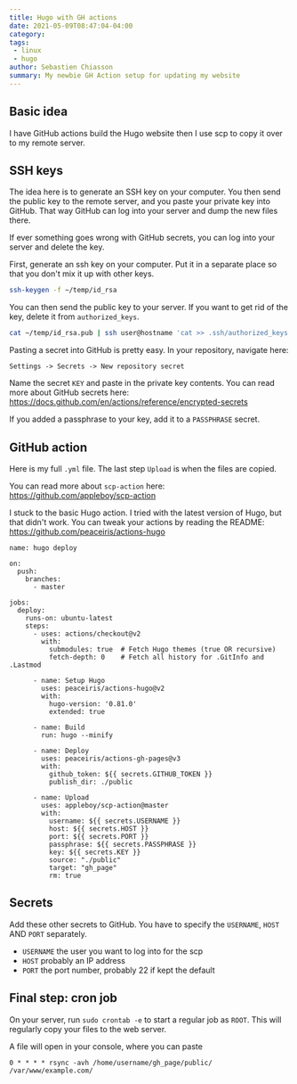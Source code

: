 ```yaml
---
title: Hugo with GH actions
date: 2021-05-09T08:47:04-04:00
category:
tags:
 - linux
 - hugo
author: Sebastien Chiasson
summary: My newbie GH Action setup for updating my website
---
```


## Basic idea

I have GitHub actions build the Hugo website then I use scp to copy it over to my remote server.

## SSH keys

The idea here is to generate an SSH key on your computer. You then send the public key to the remote server, and you paste your private key into GitHub. That way GitHub can log into your server and dump the new files there.

If ever something goes wrong with GitHub secrets, you can log into your server and delete the key.

First, generate an ssh key on your computer. Put it in a separate place so that you don't mix it up with other keys.

```bash
ssh-keygen -f ~/temp/id_rsa
```

You can then send the public key to your server. If you want to get rid of the key, delete it from `authorized_keys`.

```bash
cat ~/temp/id_rsa.pub | ssh user@hostname 'cat >> .ssh/authorized_keys'
```

Pasting a secret into GitHub is pretty easy. In your repository, navigate here:

```
Settings -> Secrets -> New repository secret
```

Name the secret `KEY` and paste in the private key contents. You can read more about GitHub secrets here: <https://docs.github.com/en/actions/reference/encrypted-secrets>

If you added a passphrase to your key, add it to a `PASSPHRASE` secret.

## GitHub action

Here is my full `.yml` file. The last step `Upload` is when the files are copied.

You can read more about `scp-action` here: <https://github.com/appleboy/scp-action>

I stuck to the basic Hugo action. I tried with the latest version of Hugo, but that didn't work. You can tweak your actions by reading the README: <https://github.com/peaceiris/actions-hugo>

```
name: hugo deploy

on:
  push:
    branches:
      - master

jobs:
  deploy:
    runs-on: ubuntu-latest
    steps:
      - uses: actions/checkout@v2
        with:
          submodules: true  # Fetch Hugo themes (true OR recursive)
          fetch-depth: 0    # Fetch all history for .GitInfo and .Lastmod

      - name: Setup Hugo
        uses: peaceiris/actions-hugo@v2
        with:
          hugo-version: '0.81.0'
          extended: true

      - name: Build
        run: hugo --minify

      - name: Deploy
        uses: peaceiris/actions-gh-pages@v3
        with:
          github_token: ${{ secrets.GITHUB_TOKEN }}
          publish_dir: ./public

      - name: Upload
        uses: appleboy/scp-action@master
        with:
          username: ${{ secrets.USERNAME }}
          host: ${{ secrets.HOST }}
          port: ${{ secrets.PORT }}
          passphrase: ${{ secrets.PASSPHRASE }}
          key: ${{ secrets.KEY }}
          source: "./public"
          target: "gh_page"
          rm: true
```

## Secrets

Add these other secrets to GitHub. You have to specify the `USERNAME`, `HOST` AND `PORT` separately.

  * `USERNAME` the user you want to log into for the scp
  * `HOST` probably an IP address
  * `PORT` the port number, probably 22 if kept the default

## Final step: cron job

On your server, run `sudo crontab -e` to start a regular job as `ROOT`. This will regularly copy your files to the web server.

A file will open in your console, where you can paste

```
0 * * * * rsync -avh /home/username/gh_page/public/ /var/www/example.com/
```